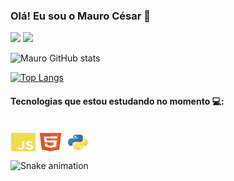 ### Olá! Eu sou o Mauro César 👋

<div> 
  <a href="https://www.instagram.com/junsweetn/" target="_blank"><img src="https://img.shields.io/badge/-Instagram-%23E4405F?style=for-the-badge&logo=instagram&logoColor=white" target="_blank"></a>
  <a href="https://www.linkedin.com/in/mauro-c%C3%A9sar-3038b522b/" target="_blank"><img src="https://img.shields.io/badge/-LinkedIn-%230077B5?style=for-the-badge&logo=linkedin&logoColor=white" target="_blank"></a>  
</div>

![Mauro GitHub stats](https://github-readme-stats.vercel.app/api?username=maurocesarj&show_icons=true&theme=dark)

[![Top Langs](https://github-readme-stats.vercel.app/api/top-langs/?username=maurocesarj&layout=compact)](https://github.com/anuraghazra/github-readme-stats)

#### Tecnologias que estou estudando no momento 💻:
<div style="display: inline_block"><br>
  <img align="center" alt="Jun-Js" height="30" width="40" src="https://raw.githubusercontent.com/devicons/devicon/master/icons/javascript/javascript-plain.svg">
  <img align="center" alt="Jun-HTML" height="30" width="40" src="https://raw.githubusercontent.com/devicons/devicon/master/icons/html5/html5-original.svg">
  <img align="center" alt="Jun-Python" height="30" width="40" src="https://raw.githubusercontent.com/devicons/devicon/master/icons/python/python-original.svg">
</div>

![Snake animation](https://github.com/maurocesarj/maurocesarj/blob/output/github-contribution-grid-snake.svg)
